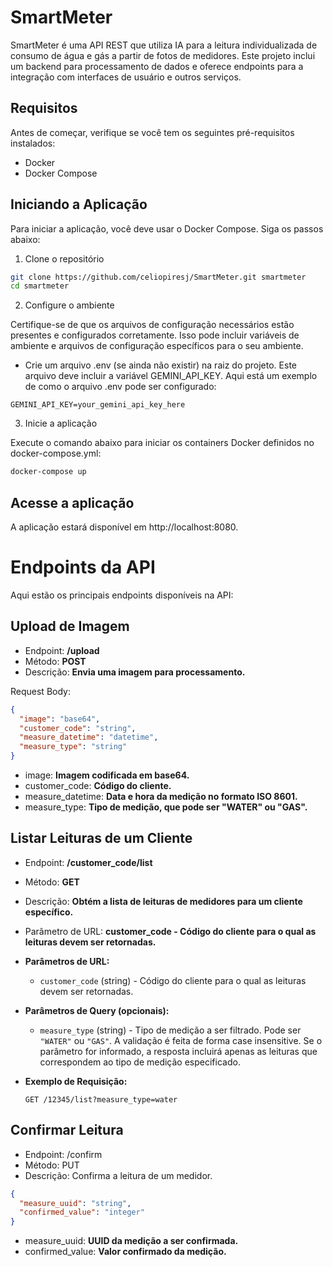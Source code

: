 # SmartMeter

SmartMeter é uma API REST que utiliza IA para a leitura individualizada de consumo de água e gás a partir de fotos de medidores. Este projeto inclui um backend para processamento de dados e oferece endpoints para a integração com interfaces de usuário e outros serviços.

## Requisitos
Antes de começar, verifique se você tem os seguintes pré-requisitos instalados:
* Docker
* Docker Compose

## Iniciando a Aplicação
Para iniciar a aplicação, você deve usar o Docker Compose. Siga os passos abaixo:

1. Clone o repositório

``` bash
git clone https://github.com/celiopiresj/SmartMeter.git smartmeter
cd smartmeter
```

2. Configure o ambiente

Certifique-se de que os arquivos de configuração necessários estão presentes e configurados corretamente. Isso pode incluir variáveis de ambiente e arquivos de configuração específicos para o seu ambiente.

* Crie um arquivo .env (se ainda não existir) na raiz do projeto. Este arquivo deve incluir a variável GEMINI_API_KEY. Aqui está um exemplo de como o arquivo .env pode ser configurado:

``` dotenv
GEMINI_API_KEY=your_gemini_api_key_here
```

3. Inicie a aplicação

Execute o comando abaixo para iniciar os containers Docker definidos no docker-compose.yml:

```bash
docker-compose up
```
## Acesse a aplicação

A aplicação estará disponível em http://localhost:8080.

# Endpoints da API
Aqui estão os principais endpoints disponíveis na API:

## Upload de Imagem
  - Endpoint: **/upload**
  - Método: **POST**
  - Descrição: **Envia uma imagem para processamento.**

Request Body:
```json
{
  "image": "base64",
  "customer_code": "string",
  "measure_datetime": "datetime",
  "measure_type": "string"
}
```

  * image: **Imagem codificada em base64.**
  * customer_code: **Código do cliente.**
  * measure_datetime: **Data e hora da medição no formato ISO 8601.**
  * measure_type: **Tipo de medição, que pode ser "WATER" ou "GAS".**

## Listar Leituras de um Cliente

  - Endpoint: **/customer_code/list**
  - Método: **GET**
  - Descrição: **Obtém a lista de leituras de medidores para um cliente específico.**
  - Parâmetro de URL: **customer_code - Código do cliente para o qual as leituras devem ser retornadas.**
  - **Parâmetros de URL:**
    - `customer_code` (string) - Código do cliente para o qual as leituras devem ser retornadas.

  - **Parâmetros de Query (opcionais):**
    - `measure_type` (string) - Tipo de medição a ser filtrado. Pode ser `"WATER"` ou `"GAS"`. A validação é feita de forma case insensitive. Se o parâmetro for informado, a resposta incluirá apenas as leituras que correspondem ao tipo de medição especificado.

  - **Exemplo de Requisição:**

    ```http
    GET /12345/list?measure_type=water
    ```

## Confirmar Leitura

  - Endpoint: /confirm
  - Método: PUT
  - Descrição: Confirma a leitura de um medidor.


```json
{
  "measure_uuid": "string",
  "confirmed_value": "integer"
}
```
  * measure_uuid: **UUID da medição a ser confirmada.**
  * confirmed_value: **Valor confirmado da medição.**
